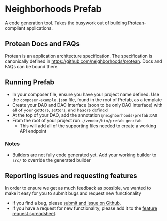 # Neighborhoods Prefab
A code generation tool. Takes the busywork out of building [Protean](https://github.com/neighborhoods/protean)-compliant applications.

## Protean Docs and FAQs
Protean is an application architecture specification. The specification is canonically defined in https://github.com/neighborhoods/protean. Docs and FAQs can be bound there.

## Running Prefab
- In your composer file, ensure you have your project name defined. Use the `composer-example.json` file, found in the root of Prefab, as a template
- Create your DAO and DAO Interface (soon to be only DAO Interface) with all of your getters, setters, and hasers defined
- At the top of your DAO, add the annotation `@neighborhoods\prefab:DAO`
- From the root of your project run `./vendor/bin/prefab gen:fab`
    - This will add all of the supporting files needed to create a working API endpoint

### Notes
- Builders are not fully code generated yet. Add your working builder to `src/` to override the generated builder

## Reporting issues and requesting features

In order to ensure we get as much feedback as possible, we wanted to make it easy for you to submit bugs and request new functionality
- If you find a bug, please [submit and issue on Github](https://github.com/neighborhoods/prefab/issues).
- If you have a request for new functionality, please add it to the [feature request spreadsheet](https://docs.google.com/spreadsheets/d/1QjHGekzFeH8WKreOsiKjciGnbEKLbHjlfT9HhpI6S6w/edit?usp=sharing).
